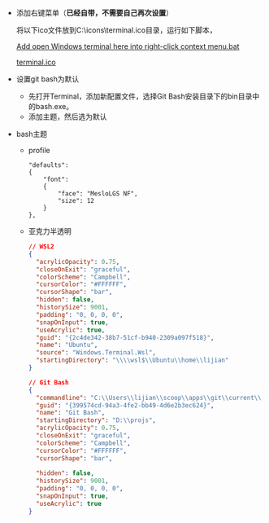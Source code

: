 - 添加右键菜单（**已经自带，不需要自己再次设置**）

  将以下ico文件放到C:\icons\terminal.ico目录，运行如下脚本，
  
  [Add open Windows terminal here into right-click context menu.bat](resources/win-terminal-here.bat)
  
  [terminal.ico](resources/terminal.ico)
  
- 设置git bash为默认
  - 先打开Terminal，添加新配置文件，选择Git Bash安装目录下的bin目录中的bash.exe。
  - 添加主题，然后选为默认

- bash主题

  - profile

    ```
    "defaults": 
    {
        "font": 
        {
            "face": "MesloLGS NF",
            "size": 12
        }
    },
    ```
  
  - 亚克力半透明
  
    ```json
    // WSL2
    {
      "acrylicOpacity": 0.75,
      "closeOnExit": "graceful",
      "colorScheme": "Campbell",
      "cursorColor": "#FFFFFF",
      "cursorShape": "bar",
      "hidden": false,
      "historySize": 9001,
      "padding": "0, 0, 0, 0",
      "snapOnInput": true,
      "useAcrylic": true,
      "guid": "{2c4de342-38b7-51cf-b940-2309a097f518}",
      "name": "Ubuntu",
      "source": "Windows.Terminal.Wsl",
      "startingDirectory": "\\\\wsl$\\Ubuntu\\home\\lijian"
    }
    ```
  
    ```json
    // Git Bash
    {
      "commandline": "C:\\Users\\lijian\\scoop\\apps\\git\\current\\bin\\bash.exe -i -l",
      "guid": "{399574cd-94a3-4fe2-bb49-4d6e2b3ec624}",
      "name": "Git Bash",
      "startingDirectory": "D:\\projs",
      "acrylicOpacity": 0.75,
      "closeOnExit": "graceful",
      "colorScheme": "Campbell",
      "cursorColor": "#FFFFFF",
      "cursorShape": "bar",
     
      "hidden": false,
      "historySize": 9001,
      "padding": "0, 0, 0, 0",
      "snapOnInput": true,
      "useAcrylic": true
    }
    ```
  
    
  
